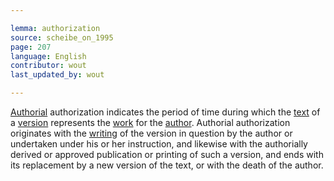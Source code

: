 ```yaml
---

lemma: authorization
source: scheibe_on_1995
page: 207
language: English
contributor: wout
last_updated_by: wout

---
```


[Authorial](authorial.html) authorization indicates the period of time during which the [text](text.html) of a [version](version.html) represents the [work](work.html) for the [author](author.html). Authorial authorization originates with the [writing](writingAct.html) of the version in question by the author or undertaken under his or her instruction, and likewise with the authorially derived or approved publication or printing of such a version, and ends with its replacement by a new version of the text, or with the death of the author.
